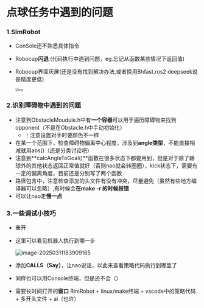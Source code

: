 # 点球任务中遇到的问题

### 1.SimRobot

* ConSole还不熟悉具体指令

* Robocup**闪退** (代码执行中遇到问题，eg.忘记从函数某些情况下返回值)

* Robocup界面灰屏(还是没有找到解决办法,或者换用Bhfast.ros2 deepseek说是精度更低)

  <img src="file:////home/qiuyu_shen/.config/QQ/nt_qq_46ed204a1db2f3632cf8f8b12e85fdaa/nt_data/Pic/2025-03/Ori/d769b30a93634eef7b3e0c558fb3d734.png" alt="img" style="zoom: 50%;" />

### 2.识别障碍物中遇到的问题

+ 注意到ObstacleMoudule.h中有**一个容器**可以用于遍历障碍物来找到opponent（不是在Obstacle.h中手动初始化）
  + ！注意设置对手时要颜色不一样
+ 在某一个范围下，检查障碍物偏离中心程度，涉及到**angle类型**，不能直接相减就用abs()（还是分类讨论吧）
+ 注意到**calcAngleToGoal()**函数在很多状态下都要用到，但是对于除了踢球外的其他状态返回正常值就好（否则nao就会转圈圈），kick状态下，需要有一定的偏离角度，目前还是分别写了两个函数
+ 路径包含中，注意检查添加的头文件有没有冲突，尽量避免（虽然有些地方编译器可以忽略）,有时候会**在make -r 的时候报错**
+ 可以让nao走**慢一点**

### 3.一些调试小技巧

* ~~重开~~

* 这里可以看见机器人执行到哪一步

  ![image-20250311183909165](/home/qiuyu_shen/.config/Typora/typora-user-images/image-20250311183909165.png)

* 添加**CALLS（Say）**，让nao说话，以此来查看策略代码执行到哪里了
* 同样也可以用Console终端，但是还不会（）
* 需要长时间打开的**窗口** RimRobot + linux/make终端 + vscode中的策略代码 + 多开头文件 + ai（也许）